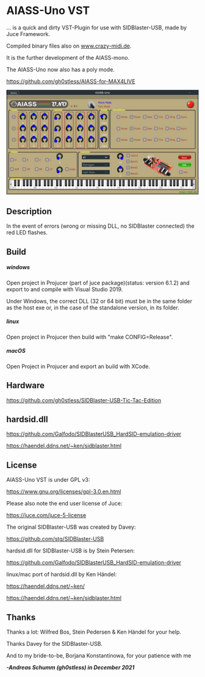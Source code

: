 # AIASS-Uno VST

... is a quick and dirty VST-Plugin for use with SIDBlaster-USB, made by Juce Framework.

Compiled binary files also on www.crazy-midi.de.

It is the further development of the AIASS-mono.

The AIASS-Uno now also has a poly mode.

https://github.com/gh0stless/AIASS-for-MAX4LIVE

![](./docs/AIASS-Mono-VST-Preview.jpg)

## Description
In the event of errors (wrong or missing DLL, no SIDBlaster connected) the red LED flashes.

## Build

##### windows

Open project in Projucer (part of juce package)(status: version 6.1.2) and export to and compile with Visual Studio 2019.

Under Windows, the correct DLL (32 or 64 bit) must be in the same folder as the host exe or, in the case of the standalone version, in its folder.

##### linux
Open project in Projucer then build with "make CONFIG=Release".

##### macOS
Open Project in Projucer and export an build with XCode.

## Hardware

https://github.com/gh0stless/SIDBlaster-USB-Tic-Tac-Edition

## hardsid.dll

https://github.com/Galfodo/SIDBlasterUSB_HardSID-emulation-driver

https://haendel.ddns.net/~ken/sidblaster.html

## License

AIASS-Uno VST is under GPL v3:

https://www.gnu.org/licenses/gpl-3.0.en.html

Please also note the end user license of Juce: 

https://juce.com/juce-5-license

The original SIDBlaster-USB was created by Davey:

https://github.com/stg/SIDBlaster-USB

hardsid.dll for SIDBlaster-USB is by Stein Petersen:

https://github.com/Galfodo/SIDBlasterUSB_HardSID-emulation-driver

linux/mac port of hardsid.dll by Ken Händel:

https://haendel.ddns.net/~ken/

https://haendel.ddns.net/~ken/sidblaster.html

## Thanks

Thanks a lot: Wilfred Bos, Stein Pedersen & Ken Händel for your help. 

Thanks Davey for the SIDBlaster-USB.

And to my bride-to-be, Borjana Konstantinowa,  for your patience with me 

***-Andreas Schumm (gh0stless) in December 2021***

